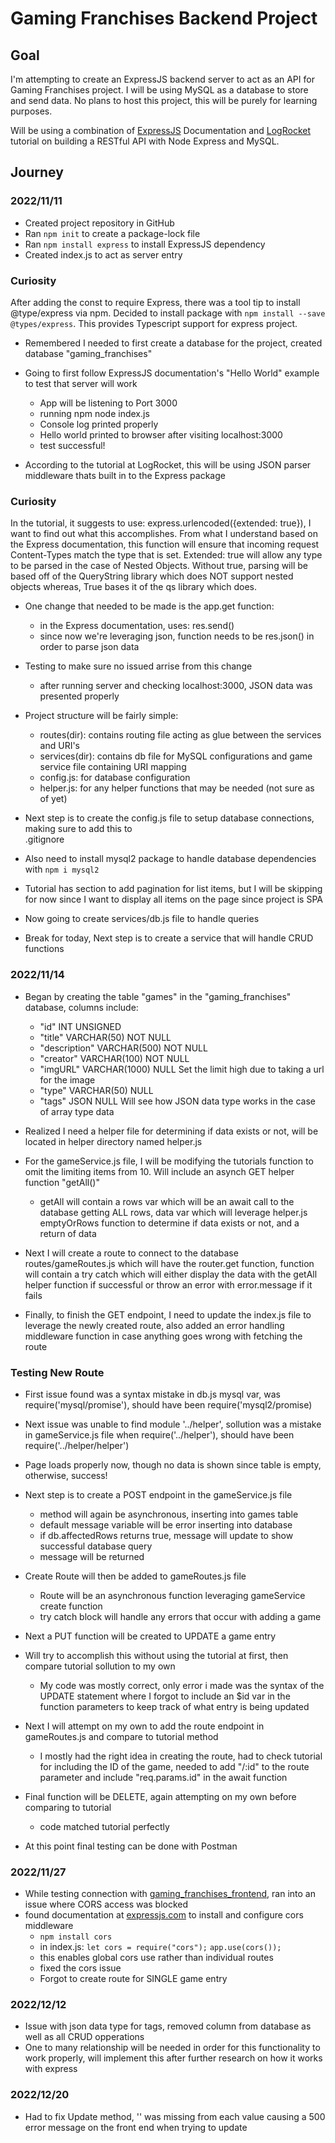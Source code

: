 # Gaming Franchises Backend Project

## Goal
I'm attempting to create an ExpressJS backend server to act as an API for Gaming Franchises project.
I will be using MySQL as a database to store and send data. No plans to host this project, this will
be purely for learning purposes.

Will be using a combination of [ExpressJS](https://expressjs.com) Documentation and 
[LogRocket](https://blog.logrocket.com/build-rest-api-node-express-mysql/) tutorial on building a RESTful API with Node Express and MySQL.

## Journey
### 2022/11/11
- Created project repository in GitHub
- Ran `npm init` to create a package-lock file
- Ran `npm install express` to install ExpressJS dependency
- Created index.js to act as server entry

### Curiosity
After adding the const to require Express, there was a tool tip to install @type/express via npm.
Decided to install package with `npm install --save @types/express`. This provides Typescript support
for express project.

- Remembered I needed to first create a database for the project, created database "gaming_franchises"

- Going to first follow ExpressJS documentation's "Hello World" example to test that server will work
    - App will be listening to Port 3000
    - running npm node index.js
    - Console log printed properly
    - Hello world printed to browser after visiting localhost:3000
    - test successful!

- According to the tutorial at LogRocket, this will be using JSON parser middleware thats built in to
  the Express package

### Curiosity
In the tutorial, it suggests to use: express.urlencoded({extended: true}), I want to find out what this 
accomplishes.
From what I understand based on the Express documentation, this function will ensure that incoming request
Content-Types match the type that is set. Extended: true will allow any type to be parsed in the case of
Nested Objects. Without true, parsing will be based off of the QueryString library which does NOT support
nested objects whereas, True bases it of the qs library which does.

- One change that needed to be made is the app.get function:
    - in the Express documentation, uses: res.send()
    - since now we're leveraging json, function needs to be res.json() in order to parse json data
- Testing to make sure no issued arrise from this change
    - after running server and checking localhost:3000, JSON data was presented properly

- Project structure will be fairly simple:
    - routes(dir): contains routing file acting as glue between the services and URI's
    - services(dir): contains db file for MySQL configurations and game service file containing URI mapping
    - config.js: for database configuration
    - helper.js: for any helper functions that may be needed (not sure as of yet)

- Next step is to create the config.js file to setup database connections, making sure to add this to  
  .gitignore
- Also need to install mysql2 package to handle database dependencies with `npm i mysql2`
- Tutorial has section to add pagination for list items, but I will be skipping for now since I want to
  display all items on the page since project is SPA
- Now going to create services/db.js file to handle queries
- Break for today, Next step is to create a service that will handle CRUD functions

### 2022/11/14

- Began by creating the table "games" in the "gaming_franchises" database, columns include:
  - "id" INT UNSIGNED
  - "title" VARCHAR(50) NOT NULL
  - "description" VARCHAR(500) NOT NULL
  - "creator" VARCHAR(100) NOT NULL
  - "imgURL" VARCHAR(1000) NULL   Set the limit high due to taking a url for the image
  - "type" VARCHAR(50) NULL
  - "tags" JSON NULL    Will see how JSON data type works in the case of array type data

- Realized I need a helper file for determining if data exists or not, will be located in
  helper directory named helper.js
- For the gameService.js file, I will be modifying the tutorials function to omit the 
  limiting items from 10. Will include an asynch GET helper function "getAll()"
    - getAll will contain a rows var which will be an await call to the database getting ALL
      rows, data var which will leverage helper.js emptyOrRows function to determine if 
      data exists or not, and a return of data
- Next I will create a route to connect to the database routes/gameRoutes.js which will have
  the router.get function, function will contain a try catch which will either display the
  data with the getAll helper function if successful or throw an error with error.message
  if it fails
- Finally, to finish the GET endpoint, I need to update the index.js file to leverage the
  newly created route, also added an error handling middleware function in case anything 
  goes wrong with fetching the route

### Testing New Route
- First issue found was a syntax mistake in db.js mysql var, was require('mysql/promise'),
  should have been require('mysql2/promise)
- Next issue was unable to find module '../helper', sollution was a mistake in gameService.js
  file when require('../helper'), should have been require('../helper/helper')
- Page loads properly now, though no data is shown since table is empty, otherwise, success!

- Next step is to create a POST endpoint in the gameService.js file
  - method will again be asynchronous, inserting into games table
  - default message variable will be error inserting into database
  - if db.affectedRows returns true, message will update to show successful database query
  - message will be returned
- Create Route will then be added to gameRoutes.js file
  - Route will be an asynchronous function leveraging gameService create function
  - try catch block will handle any errors that occur with adding a game
- Next a PUT function will be created to UPDATE a game entry
- Will try to accomplish this without using the tutorial at first, then compare tutorial sollution
  to my own
  - My code was mostly correct, only error i made was the syntax of the UPDATE statement where I forgot 
    to include an $id var in the function parameters to keep track of what entry is being updated
- Next I will attempt on my own to add the route endpoint in gameRoutes.js and compare to tutorial method
  - I mostly had the right idea in creating the route, had to check tutorial for including the ID of the
    game, needed to add "/:id" to the route parameter and include "req.params.id" in the await function
- Final function will be DELETE, again attempting on my own before comparing to tutorial
  - code matched tutorial perfectly
- At this point final testing can be done with Postman

### 2022/11/27

- While testing connection with [gaming_franchises_frontend](https://github.com/Tprice-90/gaming_franchises_frontend), ran into an issue where CORS access was blocked
- found documentation at [expressjs.com](https://expressjs.com/en/resources/middleware/cors.html) to install and configure cors middleware
  - `npm install cors`
  - in index.js: `let cors = require("cors");`
                 `app.use(cors());`
  - this enables global cors use rather than individual routes
  - fixed the cors issue
  - Forgot to create route for SINGLE game entry

### 2022/12/12

- Issue with json data type for tags, removed column from database as well as all CRUD opperations
- One to many relationship will be needed in order for this functionality to work properly,
  will implement this after further research on how it works with express

### 2022/12/20

- Had to fix Update method, '' was missing from each value causing a 500 error message on the front end
  when trying to update